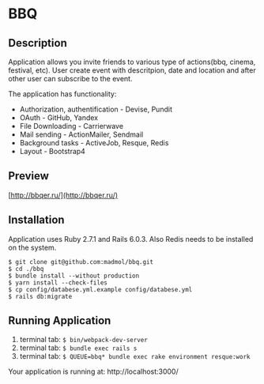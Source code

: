 # BBQ

## Description 

Application allows you invite friends to various type of actions(bbq, cinema, festival, etc). User create event with descritpion, date and location and after other user can subscribe to the event.

The application has functionality: 

* Authorization, authentification - Devise, Pundit
* OAuth - GitHub, Yandex
* File Downloading - Carrierwave
* Mail sending - ActionMailer, Sendmail
* Background tasks - ActiveJob, Resque, Redis
* Layout - Bootstrap4

## Preview

[http://bbqer.ru/](http://bbqer.ru/)

## Installation

Application uses Ruby 2.7.1 and Rails 6.0.3. Also Redis needs to be installed on the system.

```
$ git clone git@github.com:madmol/bbq.git
$ cd ./bbq
$ bundle install --without production
$ yarn install --check-files
$ cp config/databese.yml.example config/databese.yml
$ rails db:migrate
```

## Running Application

1. terminal tab: `$ bin/webpack-dev-server`
2. terminal tab: `$ bundle exec rails s`
3. terminal tab: `$ QUEUE=bbq* bundle exec rake environment resque:work`

Your application is running at: http://localhost:3000/
